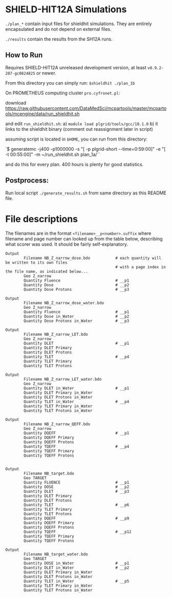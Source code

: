 # SHIELD-HIT12A Simulations

`./plan_*` contain input files for shieldhit simulations. They are entirely encapsulated and do not depend on external files.

`./results` contain the results from the SH12A runs.

## How to Run
Requires SHIELD-HIT12A unreleased development version,
at least `v0.9.2-207-gc0824825` or newer.

From this directory you can simply run:
`$shieldhit ./plan_1b`

On PROMETHEUS computing cluster `pro.cyfronet.pl`:

download https://raw.githubusercontent.com/DataMedSci/mcpartools/master/mcpartools/mcengine/data/run_shieldhit.sh

and edit `run_shieldhit.sh`:
a) `module load plgrid/tools/gcc/10.1.0`
b) it links to the shieldhit binary (comment out reassignment later in script)

assuming script is located in `$HOME`, you can run from this directory:

`$ generatemc -j400 -p1000000 -s "[ -p plgrid-short --time=0:59:00]" -e "[ -t 00:55:00]"  -m ~/run_shieldhit.sh plan_1a/``

and do this for every plan. 400 hours is plenty for good statistics.

## Postprocess:
Run local script `./generate_results.sh` from same directory as this README file.


# File descriptions
The filenames are in the format `<filename>__p<number>.suffix` where filename and page number can looked up from the table below, describing what scorer was used. It should be fairly self-explanatory.

```
Output
        Filename NB_Z_narrow_dose.bdo           # each quantity will be written to its own files
                                                # with a page index in the file name, as indicated below...
        Geo Z_narrow
        Quantity Fluence                        # __p1
        Quantity Dose                           # __p2
        Quantity Dose Protons                   # __p3

Output
        Filename NB_Z_narrow_dose_water.bdo
        Geo Z_narrow
        Quantity Fluence                        # __p1
        Quantity Dose in_Water                  # __p2
        Quantity Dose Protons in_Water          # __p3

Output
        Filename NB_Z_narrow_LET.bdo
        Geo Z_narrow
        Quantity DLET                           # __p1
        Quantity DLET Primary
        Quantity DLET Protons
        Quantity TLET                           # __p4
        Quantity TLET Primary
        Quantity TLET Protons

Output
        Filename NB_Z_narrow_LET_water.bdo
        Geo Z_narrow
        Quantity DLET in_Water                  # __p1
        Quantity DLET Primary in_Water
        Quantity DLET Protons in_Water
        Quantity TLET in_Water                  # __p4
        Quantity TLET Primary in_Water
        Quantity TLET Protons in_Water

Output
        Filename NB_Z_narrow_QEFF.bdo
        Geo Z_narrow
        Quantity DQEFF                          # __p1
        Quantity DQEFF Primary
        Quantity DQEFF Protons
        Quantity TQEFF                          # __p4
        Quantity TQEFF Primary
        Quantity TQEFF Protons


Output
        Filename NB_target.bdo
        Geo TARGET
        Quantity FLUENCE                        # __p1
        Quantity DOSE                           # __p2
        Quantity DLET                           # __p3
        Quantity DLET Primary
        Quantity DLET Protons
        Quantity TLET                           # __p6
        Quantity TLET Primary
        Quantity TLET Protons
        Quantity DQEFF                          # __p9
        Quantity DQEFF Primary
        Quantity DQEFF Protons
        Quantity TQEFF                          # __p12
        Quantity TQEFF Primary
        Quantity TQEFF Protons

Output
        Filename NB_target_water.bdo
        Geo TARGET
        Quantity DOSE in_Water                  # __p1
        Quantity DLET in_Water                  # __p2
        Quantity DLET Primary in_Water
        Quantity DLET Protons in_Water
        Quantity TLET in_Water                  # __p5
        Quantity TLET Primary in_Water
        Quantity TLET Protons in_Water
```
